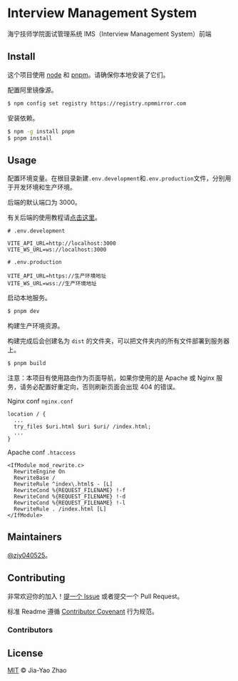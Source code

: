 # Interview Management System

海宁技师学院面试管理系统 IMS（Interview Management System）前端

## Install

这个项目使用 [node](http://nodejs.org) 和 [pnpm](https://pnpm.io/)。请确保你本地安装了它们。

配置阿里镜像源。

```sh
$ npm config set registry https://registry.npmmirror.com
```

安装依赖。

```sh
$ npm -g install pnpm
$ pnpm install
```

## Usage

配置环境变量。在根目录新建`.env.development`和`.env.production`文件，分别用于开发环境和生产环境。

后端的默认端口为 3000。

有关后端的使用教程请[点击这里](server/README.md)。

```dotenv
# .env.development

VITE_API_URL=http://localhost:3000
VITE_WS_URL=ws://localhost:3000
```

```dotenv
# .env.production

VITE_API_URL=https://生产环境地址
VITE_WS_URL=wss://生产环境地址
```

启动本地服务。

```sh
$ pnpm dev
```

构建生产环境资源。

构建完成后会创建名为 `dist` 的文件夹，可以把文件夹内的所有文件部署到服务器上。

```sh
$ pnpm build
```

注意：本项目有使用路由作为页面导航，如果你使用的是 Apache 或 Nginx 服务，请务必配置好重定向，否则刷新页面会出现 404 的错误。

Nginx conf `nginx.conf`

```
location / {
  ...
  try_files $uri.html $uri $uri/ /index.html;
  ...
}
```

Apache conf `.htaccess`

```
<IfModule mod_rewrite.c>
  RewriteEngine On
  RewriteBase /
  RewriteRule ^index\.html$ - [L]
  RewriteCond %{REQUEST_FILENAME} !-f
  RewriteCond %{REQUEST_FILENAME} !-d
  RewriteCond %{REQUEST_FILENAME} !-l
  RewriteRule . /index.html [L]
</IfModule>
```

## Maintainers

[@zjy040525](https://github.com/zjy040525)。

## Contributing

非常欢迎你的加入！[提一个 Issue](https://github.com/zjy040525/IMS/issues/new) 或者提交一个 Pull Request。

标准 Readme 遵循 [Contributor Covenant](http://contributor-covenant.org/version/1/3/0/) 行为规范。

### Contributors

## License

[MIT](LICENSE) © Jia-Yao Zhao
